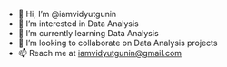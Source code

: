 - 👋 Hi, I’m @iamvidyutgunin
- 👀 I’m interested in Data Analysis
- 🌱 I’m currently learning Data Analysis
- 💞️ I’m looking to collaborate on Data Analysis projects
- 📫 Reach me at iamvidyutgunin@gmail.com

<!---
iamvidyutgunin/iamvidyutgunin is a ✨ special ✨ repository because its `README.md` (this file) appears on your GitHub profile.
You can click the Preview link to take a look at your changes.
--->
